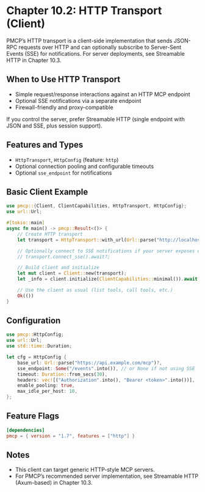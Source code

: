 # Chapter 10.2: HTTP Transport (Client)

PMCP’s HTTP transport is a client-side implementation that sends JSON-RPC requests over HTTP and can optionally subscribe to Server-Sent Events (SSE) for notifications. For server deployments, see Streamable HTTP in Chapter 10.3.

## When to Use HTTP Transport

- Simple request/response interactions against an HTTP MCP endpoint
- Optional SSE notifications via a separate endpoint
- Firewall-friendly and proxy-compatible

If you control the server, prefer Streamable HTTP (single endpoint with JSON and SSE, plus session support).

## Features and Types

- `HttpTransport`, `HttpConfig` (feature: `http`)
- Optional connection pooling and configurable timeouts
- Optional `sse_endpoint` for notifications

## Basic Client Example

```rust
use pmcp::{Client, ClientCapabilities, HttpTransport, HttpConfig};
use url::Url;

#[tokio::main]
async fn main() -> pmcp::Result<()> {
    // Create HTTP transport
    let transport = HttpTransport::with_url(Url::parse("http://localhost:8080")?)?;

    // Optionally connect to SSE notifications if your server exposes one
    // transport.connect_sse().await?;

    // Build client and initialize
    let mut client = Client::new(transport);
    let _info = client.initialize(ClientCapabilities::minimal()).await?;

    // Use the client as usual (list tools, call tools, etc.)
    Ok(())
}
```

## Configuration

```rust
use pmcp::HttpConfig;
use url::Url;
use std::time::Duration;

let cfg = HttpConfig {
    base_url: Url::parse("https://api.example.com/mcp")?,
    sse_endpoint: Some("/events".into()), // or None if not using SSE
    timeout: Duration::from_secs(30),
    headers: vec![("Authorization".into(), "Bearer <token>".into())],
    enable_pooling: true,
    max_idle_per_host: 10,
};
```

## Feature Flags

```toml
[dependencies]
pmcp = { version = "1.7", features = ["http"] }
```

## Notes

- This client can target generic HTTP-style MCP servers.
- For PMCP’s recommended server implementation, see Streamable HTTP (Axum-based) in Chapter 10.3.

